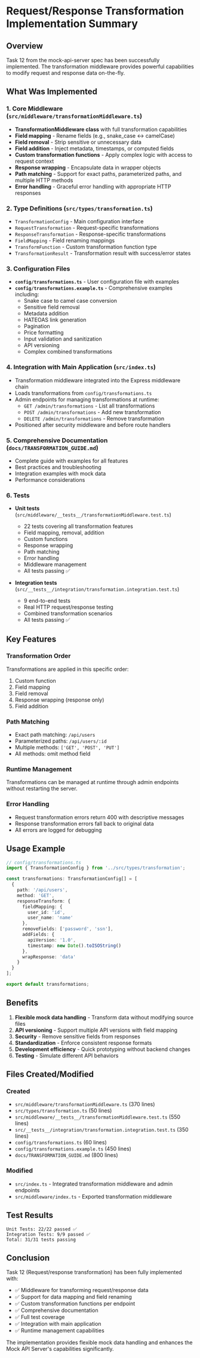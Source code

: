 # Request/Response Transformation Implementation Summary

## Overview
Task 12 from the mock-api-server spec has been successfully implemented. The transformation middleware provides powerful capabilities to modify request and response data on-the-fly.

## What Was Implemented

### 1. Core Middleware (`src/middleware/transformationMiddleware.ts`)
- **TransformationMiddleware class** with full transformation capabilities
- **Field mapping** - Rename fields (e.g., snake_case ↔ camelCase)
- **Field removal** - Strip sensitive or unnecessary data
- **Field addition** - Inject metadata, timestamps, or computed fields
- **Custom transformation functions** - Apply complex logic with access to request context
- **Response wrapping** - Encapsulate data in wrapper objects
- **Path matching** - Support for exact paths, parameterized paths, and multiple HTTP methods
- **Error handling** - Graceful error handling with appropriate HTTP responses

### 2. Type Definitions (`src/types/transformation.ts`)
- `TransformationConfig` - Main configuration interface
- `RequestTransformation` - Request-specific transformations
- `ResponseTransformation` - Response-specific transformations
- `FieldMapping` - Field renaming mappings
- `TransformFunction` - Custom transformation function type
- `TransformationResult` - Transformation result with success/error states

### 3. Configuration Files
- **`config/transformations.ts`** - User configuration file with examples
- **`config/transformations.example.ts`** - Comprehensive examples including:
  - Snake case to camel case conversion
  - Sensitive field removal
  - Metadata addition
  - HATEOAS link generation
  - Pagination
  - Price formatting
  - Input validation and sanitization
  - API versioning
  - Complex combined transformations

### 4. Integration with Main Application (`src/index.ts`)
- Transformation middleware integrated into the Express middleware chain
- Loads transformations from `config/transformations.ts`
- Admin endpoints for managing transformations at runtime:
  - `GET /admin/transformations` - List all transformations
  - `POST /admin/transformations` - Add new transformation
  - `DELETE /admin/transformations` - Remove transformation
- Positioned after security middleware and before route handlers

### 5. Comprehensive Documentation (`docs/TRANSFORMATION_GUIDE.md`)
- Complete guide with examples for all features
- Best practices and troubleshooting
- Integration examples with mock data
- Performance considerations

### 6. Tests
- **Unit tests** (`src/middleware/__tests__/transformationMiddleware.test.ts`)
  - 22 tests covering all transformation features
  - Field mapping, removal, addition
  - Custom functions
  - Response wrapping
  - Path matching
  - Error handling
  - Middleware management
  - All tests passing ✅

- **Integration tests** (`src/__tests__/integration/transformation.integration.test.ts`)
  - 9 end-to-end tests
  - Real HTTP request/response testing
  - Combined transformation scenarios
  - All tests passing ✅

## Key Features

### Transformation Order
Transformations are applied in this specific order:
1. Custom function
2. Field mapping
3. Field removal
4. Response wrapping (response only)
5. Field addition

### Path Matching
- Exact path matching: `/api/users`
- Parameterized paths: `/api/users/:id`
- Multiple methods: `['GET', 'POST', 'PUT']`
- All methods: omit method field

### Runtime Management
Transformations can be managed at runtime through admin endpoints without restarting the server.

### Error Handling
- Request transformation errors return 400 with descriptive messages
- Response transformation errors fall back to original data
- All errors are logged for debugging

## Usage Example

```typescript
// config/transformations.ts
import { TransformationConfig } from '../src/types/transformation';

const transformations: TransformationConfig[] = [
  {
    path: '/api/users',
    method: 'GET',
    responseTransform: {
      fieldMapping: {
        user_id: 'id',
        user_name: 'name'
      },
      removeFields: ['password', 'ssn'],
      addFields: {
        apiVersion: '1.0',
        timestamp: new Date().toISOString()
      },
      wrapResponse: 'data'
    }
  }
];

export default transformations;
```

## Benefits

1. **Flexible mock data handling** - Transform data without modifying source files
2. **API versioning** - Support multiple API versions with field mapping
3. **Security** - Remove sensitive fields from responses
4. **Standardization** - Enforce consistent response formats
5. **Development efficiency** - Quick prototyping without backend changes
6. **Testing** - Simulate different API behaviors

## Files Created/Modified

### Created
- `src/middleware/transformationMiddleware.ts` (370 lines)
- `src/types/transformation.ts` (50 lines)
- `src/middleware/__tests__/transformationMiddleware.test.ts` (550 lines)
- `src/__tests__/integration/transformation.integration.test.ts` (350 lines)
- `config/transformations.ts` (60 lines)
- `config/transformations.example.ts` (450 lines)
- `docs/TRANSFORMATION_GUIDE.md` (800 lines)

### Modified
- `src/index.ts` - Integrated transformation middleware and admin endpoints
- `src/middleware/index.ts` - Exported transformation middleware

## Test Results

```
Unit Tests: 22/22 passed ✅
Integration Tests: 9/9 passed ✅
Total: 31/31 tests passing
```

## Conclusion

Task 12 (Request/response transformation) has been fully implemented with:
- ✅ Middleware for transforming request/response data
- ✅ Support for data mapping and field renaming
- ✅ Custom transformation functions per endpoint
- ✅ Comprehensive documentation
- ✅ Full test coverage
- ✅ Integration with main application
- ✅ Runtime management capabilities

The implementation provides flexible mock data handling and enhances the Mock API Server's capabilities significantly.

